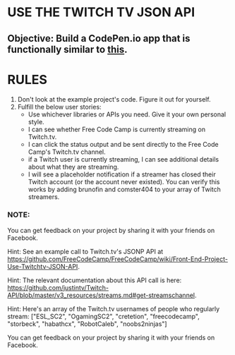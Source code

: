 #   USE THE TWITCH TV JSON API


##  Objective: Build a CodePen.io app that is functionally similar to [this](https://codepen.io/FreeCodeCamp/full/Myvqmo/).

#   RULES
1.  Don't look at the example project's code. Figure it out for yourself.
2.  Fulfill the below user stories: 
    - Use whichever libraries or APIs you need. Give it your own personal style.
    - I can see whether Free Code Camp is currently streaming on Twitch.tv.
    - I can click the status output and be sent directly to the Free Code Camp's Twitch.tv channel.
    - if a Twitch user is currently streaming, I can see additional details about what they are streaming.
    - I will see a placeholder notification if a streamer has closed their Twitch account (or the account never existed). You can verify this works by adding brunofin and comster404 to your array of Twitch streamers.
    
### NOTE: 

You can get feedback on your project by sharing it with your friends on Facebook.

Hint: See an example call to Twitch.tv's JSONP API at https://github.com/FreeCodeCamp/FreeCodeCamp/wiki/Front-End-Project-Use-Twitchtv-JSON-API.

Hint: The relevant documentation about this API call is here: https://github.com/justintv/Twitch-API/blob/master/v3_resources/streams.md#get-streamschannel.

Hint: Here's an array of the Twitch.tv usernames of people who regularly stream: ["ESL_SC2", "OgamingSC2", "cretetion", "freecodecamp", "storbeck", "habathcx", "RobotCaleb", "noobs2ninjas"]

You can get feedback on your project by sharing it with your friends on Facebook.